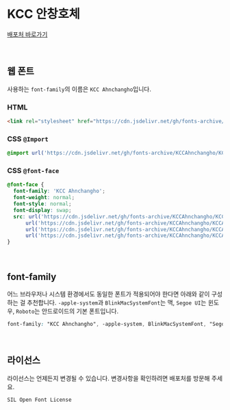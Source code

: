 # KCC 안창호체

[배포처 바로가기](https://gongu.copyright.or.kr/gongu/wrt/wrt/view.do?wrtSn=13366248&menuNo=200023)

&nbsp;

## 웹 폰트

사용하는 `font-family`의 이름은 `KCC Ahnchangho`입니다.

### HTML

```html
<link rel="stylesheet" href="https://cdn.jsdelivr.net/gh/fonts-archive/KCCAhnchangho/KCCAhnchangho.css" type="text/css"/>
```

### CSS `@Import`

```css
@import url('https://cdn.jsdelivr.net/gh/fonts-archive/KCCAhnchangho/KCCAhnchangho.css');
```

### CSS `@font-face`

```css
@font-face {
  font-family: 'KCC Ahnchangho';
  font-weight: normal;
  font-style: normal;
  font-display: swap;
  src: url('https://cdn.jsdelivr.net/gh/fonts-archive/KCCAhnchangho/KCCAhnchangho.woff2') format('woff2'),
      url('https://cdn.jsdelivr.net/gh/fonts-archive/KCCAhnchangho/KCCAhnchangho.woff') format('woff'),
      url('https://cdn.jsdelivr.net/gh/fonts-archive/KCCAhnchangho/KCCAhnchangho.otf') format('opentype'),
      url('https://cdn.jsdelivr.net/gh/fonts-archive/KCCAhnchangho/KCCAhnchangho.ttf') format('truetype');
}
```

&nbsp;

## font-family

어느 브라우저나 시스템 환경에서도 동일한 폰트가 적용되어야 한다면 아래와 같이 구성하는 걸 추천합니다. `-apple-system`과 `BlinkMacSystemFont`는 맥, `Segoe UI`는 윈도우, `Roboto`는 안드로이드의 기본 폰트입니다.

```css
font-family: "KCC Ahnchangho", -apple-system, BlinkMacSystemFont, "Segoe UI",Roboto, Oxygen, Ubuntu, Cantarell, "Open Sans", "Helvetica Neue", sans-serif;
```

&nbsp;

## 라이선스

라이선스는 언제든지 변경될 수 있습니다. 변경사항을 확인하려면 배포처를 방문해 주세요.

```
SIL Open Font License
```
